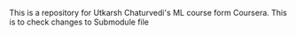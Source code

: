 This is a repository for Utkarsh Chaturvedi's ML course form Coursera.
This is to check changes to Submodule file
